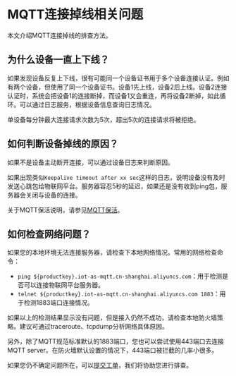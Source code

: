 # MQTT连接掉线相关问题

本文介绍MQTT连接掉线的排查方法。

## 为什么设备一直上下线？

如果发现设备反复上下线，很有可能同一个设备证书用于多个设备连接认证。例如有两个设备，但使用了同一个设备证书。设备1先上线，设备2后上线。设备2连接认证时，系统会把设备1的连接断掉，而设备1又会重连，再将设备2断掉，如此循环。可以通过日志服务，根据设备信息查询日志情况。

单设备每分钟最大连接请求次数为5次，超出5次的连接请求将被拒绝。

## 如何判断设备掉线的原因？

如果不是设备主动断开连接，可以通过设备日志来判断原因。

如果出现类似`Keepalive timeout after xx sec`这样的日志，说明设备没有及时发送心跳包给物联网平台。服务器容忍5秒的延迟，如果还是没有收到ping包，服务器会关闭与设备的连接。

关于MQTT保活说明，请参见[MQTT保活](/cn.zh-CN/设备接入/使用开放协议自主接入/MQTT协议接入/MQTT-TCP连接通信.md)。

## 如何检查网络问题？

如果您的本地环境无法连接服务器，请检查下本地网络情况。常用的网络检查命令：

-   `ping ${productkey}.iot-as-mqtt.cn-shanghai.aliyuncs.com`：用于检测是否可以连接物联网平台服务器。
-   `telnet ${productkey}.iot-as-mqtt.cn-shanghai.aliyuncs.com 1883`：用于检测1883端口连接情况。

如果以上的检测结果显示没有问题，但是接入仍然不成功，请检查本地防火墙策略。建议可通过traceroute、tcpdump分析网络具体原因。

另外，除了MQTT规范标准默认的1883端口，您也可以尝试使用443端口去连接MQTT server。在防火墙默认设置的情况下，443端口被拦截的几率小很多。

如果您仍不确定问题所在，可以[提交工单](https://selfservice.console.aliyun.com/ticket/createIndex)，我们将协助您进行排查。

